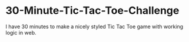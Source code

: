 # 30-Minute-Tic-Tac-Toe-Challenge
I have 30 minutes to make a nicely styled Tic Tac Toe game with working logic in web.
